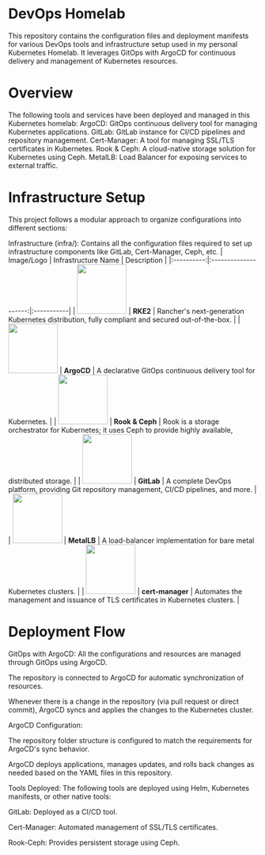 # DevOps Homelab
This repository contains the configuration files and deployment manifests for various DevOps tools and infrastructure setup used in my personal Kubernetes Homelab. It leverages GitOps with ArgoCD for continuous delivery and management of Kubernetes resources.

# Overview
The following tools and services have been deployed and managed in this Kubernetes homelab:
ArgoCD: GitOps continuous delivery tool for managing Kubernetes applications.
GitLab: GitLab instance for CI/CD pipelines and repository management.
Cert-Manager: A tool for managing SSL/TLS certificates in Kubernetes.
Rook & Ceph: A cloud-native storage solution for Kubernetes using Ceph.
MetalLB: Load Balancer for exposing services to external traffic.

# Infrastructure Setup
This project follows a modular approach to organize configurations into different sections:

Infrastructure (infra/):
Contains all the configuration files required to set up infrastructure components like GitLab, Cert-Manager, Ceph, etc.
| Image/Logo | Infrastructure Name | Description |
|:----------:|:--------------------:|:-----------|
| <img src="https://docs.rke2.io/img/logo-horizontal-rke2.svg" width="100"/> | **RKE2** | Rancher's next-generation Kubernetes distribution, fully compliant and secured out-of-the-box. |
| <img src="http://argo-cd.readthedocs.io/en/stable/assets/logo.png" width="100"/> | **ArgoCD** | A declarative GitOps continuous delivery tool for Kubernetes. |
| <img src="https://rook.io/images/rook-logo.svg" width="100"/> | **Rook & Ceph** | Rook is a storage orchestrator for Kubernetes; it uses Ceph to provide highly available, distributed storage. |
| <img src="https://about.gitlab.com/images/press/logo/png/gitlab-icon-rgb.png" width="100"/> | **GitLab** | A complete DevOps platform, providing Git repository management, CI/CD pipelines, and more. |
| <img src="https://cdn.prod.website-files.com/64196dbe03e13c204de1b1c8/66e3f89f9261694c9915b3cc_64773cb107fa08930fe8d468_76-image1.png" width="100"/> | **MetalLB** | A load-balancer implementation for bare metal Kubernetes clusters. |
| <img src="https://raw.githubusercontent.com/cert-manager/cert-manager/master/logo/logo-small.png" width="100"/> | **cert-manager** | Automates the management and issuance of TLS certificates in Kubernetes clusters. |

# Deployment Flow
GitOps with ArgoCD:
All the configurations and resources are managed through GitOps using ArgoCD.

The repository is connected to ArgoCD for automatic synchronization of resources.

Whenever there is a change in the repository (via pull request or direct commit), ArgoCD syncs and applies the changes to the Kubernetes cluster.

ArgoCD Configuration:

The repository folder structure is configured to match the requirements for ArgoCD's sync behavior.

ArgoCD deploys applications, manages updates, and rolls back changes as needed based on the YAML files in this repository.

Tools Deployed:
The following tools are deployed using Helm, Kubernetes manifests, or other native tools:

GitLab: Deployed as a CI/CD tool.

Cert-Manager: Automated management of SSL/TLS certificates.

Rook-Ceph: Provides persistent storage using Ceph.

